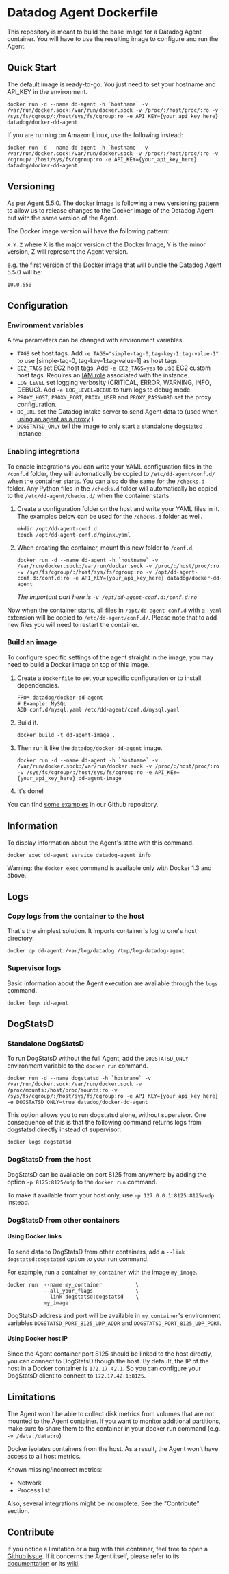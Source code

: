 # Datadog Agent Dockerfile

This repository is meant to build the base image for a Datadog Agent container. You will have to use the resulting image to configure and run the Agent.


## Quick Start

The default image is ready-to-go. You just need to set your hostname and API_KEY in the environment.

```
docker run -d --name dd-agent -h `hostname` -v /var/run/docker.sock:/var/run/docker.sock -v /proc/:/host/proc/:ro -v /sys/fs/cgroup/:/host/sys/fs/cgroup:ro -e API_KEY={your_api_key_here} datadog/docker-dd-agent
```

If you are running on Amazon Linux, use the following instead:

```
docker run -d --name dd-agent -h `hostname` -v /var/run/docker.sock:/var/run/docker.sock -v /proc/:/host/proc/:ro -v /cgroup/:/host/sys/fs/cgroup:ro -e API_KEY={your_api_key_here}
datadog/docker-dd-agent
```

## Versioning

As per Agent 5.5.0. The docker image is following a new versioning pattern to allow us to release changes to the Docker image of the Datadog Agent but with the same version of the Agent.

The Docker image version will have the following pattern:

`X.Y.Z` where X is the major version of the Docker Image, Y is the minor version, Z will represent the Agent version.

e.g. the first version of the Docker image that will bundle the Datadog Agent 5.5.0 will be:
```
10.0.550
```

## Configuration

### Environment variables

A few parameters can be changed with environment variables.

* `TAGS` set host tags. Add `-e TAGS="simple-tag-0,tag-key-1:tag-value-1"` to use [simple-tag-0, tag-key-1:tag-value-1] as host tags.
* `EC2_TAGS` set EC2 host tags. Add `-e EC2_TAGS=yes` to use EC2 custom host tags. Requires an [IAM role](https://github.com/DataDog/dd-agent/wiki/Capturing-EC2-tags-at-startup) associated with the instance.
* `LOG_LEVEL` set logging verbosity (CRITICAL, ERROR, WARNING, INFO, DEBUG). Add `-e LOG_LEVEL=DEBUG` to turn logs to debug mode.
* `PROXY_HOST`, `PROXY_PORT`, `PROXY_USER` and `PROXY_PASSWORD` set the proxy configuration.
* `DD_URL` set the Datadog intake server to send Agent data to (used when [using an agent as a proxy](https://github.com/DataDog/dd-agent/wiki/Proxy-Configuration#using-the-agent-as-a-proxy) )
* `DOGSTATSD_ONLY` tell the image to only start a standalone dogstatsd instance.

### Enabling integrations

To enable integrations you can write your YAML configuration files in the `/conf.d` folder, they will automatically be copied to `/etc/dd-agent/conf.d/` when the container starts.  You can also do the same for the `/checks.d` folder.   Any Python files in the `/checks.d` folder will automatically be copied to the `/etc/dd-agent/checks.d/` when the container starts.

1. Create a configuration folder on the host and write your YAML files in it.  The examples below can be used for the `/checks.d` folder as well.

    ```
    mkdir /opt/dd-agent-conf.d
    touch /opt/dd-agent-conf.d/nginx.yaml
    ```

2. When creating the container, mount this new folder to `/conf.d`.
    ```
    docker run -d --name dd-agent -h `hostname` -v /var/run/docker.sock:/var/run/docker.sock -v /proc/:/host/proc/:ro -v /sys/fs/cgroup/:/host/sys/fs/cgroup:ro -v /opt/dd-agent-conf.d:/conf.d:ro -e API_KEY={your_api_key_here} datadog/docker-dd-agent
    ```

    _The important part here is `-v /opt/dd-agent-conf.d:/conf.d:ro`_

Now when the container starts, all files in `/opt/dd-agent-conf.d` with a `.yaml` extension will be copied to `/etc/dd-agent/conf.d/`. Please note that to add new files you will need to restart the container.

### Build an image

To configure specific settings of the agent straight in the image, you may need to build a Docker image on top of this image.

1. Create a `Dockerfile` to set your specific configuration or to install dependencies.

    ```
    FROM datadog/docker-dd-agent
    # Example: MySQL
    ADD conf.d/mysql.yaml /etc/dd-agent/conf.d/mysql.yaml
    ```

2. Build it.

    `docker build -t dd-agent-image .`

3. Then run it like the `datadog/docker-dd-agent` image.

    ```
    docker run -d --name dd-agent -h `hostname` -v /var/run/docker.sock:/var/run/docker.sock -v /proc/:/host/proc/:ro -v /sys/fs/cgroup/:/host/sys/fs/cgroup:ro -e API_KEY={your_api_key_here} dd-agent-image
    ```

4. It's done!

You can find [some examples](https://github.com/DataDog/docker-dd-agent/tree/master/examples) in our Github repository.


## Information

To display information about the Agent's state with this command.

`docker exec dd-agent service datadog-agent info`

Warning: the `docker exec` command is available only with Docker 1.3 and above.

## Logs

### Copy logs from the container to the host

That's the simplest solution. It imports container's log to one's host directory.

`docker cp dd-agent:/var/log/datadog /tmp/log-datadog-agent`

### Supervisor logs

Basic information about the Agent execution are available through the `logs` command.

`docker logs dd-agent`


## DogStatsD

### Standalone DogStatsD

To run DogStatsD without the full Agent, add the `DOGSTATSD_ONLY` environment variable to the `docker run` command.

```
docker run -d --name dogstatsd -h `hostname` -v /var/run/docker.sock:/var/run/docker.sock -v /proc/mounts:/host/proc/mounts:ro -v /sys/fs/cgroup/:/host/sys/fs/cgroup:ro -e API_KEY={your_api_key_here} -e DOGSTATSD_ONLY=true datadog/docker-dd-agent
```

This option allows you to run dogstatsd alone, without supervisor. One consequence of this is that the following command returns logs from dogstatsd directly instead of supervisor:

`docker logs dogstatsd`

### DogStatsD from the host

DogStatsD can be available on port 8125 from anywhere by adding the option `-p 8125:8125/udp` to the `docker run` command.

To make it available from your host only, use `-p 127.0.0.1:8125:8125/udp` instead.

### DogStatsD from other containers

#### Using Docker links

To send data to DogStatsD from other containers, add a `--link dogstatsd:dogstatsd` option to your run command.

For example, run a container `my_container` with the image `my_image`.

```
docker run  --name my_container           \
            --all_your_flags              \
            --link dogstatsd:dogstatsd    \
            my_image
```

DogStatsD address and port will be available in `my_container`'s environment variables `DOGSTATSD_PORT_8125_UDP_ADDR` and `DOGSTATSD_PORT_8125_UDP_PORT`.

#### Using Docker host IP

Since the Agent container port 8125 should be linked to the host directly, you can connect to DogStatsD though the host. By default, the IP of the host in a Docker container is `172.17.42.1`. So you can configure your DogStatsD client to connect to `172.17.42.1:8125`.


## Limitations

The Agent won't be able to collect disk metrics from volumes that are not mounted to the Agent container. If you want to monitor additional partitions, make sure to share them to the container in your docker run command (e.g. `-v /data:/data:ro`)

Docker isolates containers from the host. As a result, the Agent won't have access to all host metrics.

Known missing/incorrect metrics:

* Network
* Process list

Also, several integrations might be incomplete. See the "Contribute" section.

## Contribute

If you notice a limitation or a bug with this container, feel free to open a [Github issue](https://github.com/DataDog/docker-dd-agent/issues). If it concerns the Agent itself, please refer to its [documentation](http://docs.datadoghq.com/) or its [wiki](https://github.com/DataDog/dd-agent/wiki).
